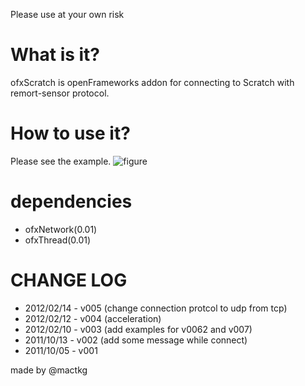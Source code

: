 Please use at your own risk

What is it?
===========
ofxScratch is openFrameworks addon for connecting to Scratch with remort-sensor protocol.

How to use it?
==============
Please see the example.
![figure](https://lh3.googleusercontent.com/-3tlAalVjvdE/Tzcjw8iwXNI/AAAAAAAAAgA/DRc3SSanMII/s640/figure.001.jpg)

dependencies
==============
- ofxNetwork(0.01)
- ofxThread(0.01)

CHANGE LOG
==========
- 2012/02/14 - v005 (change connection protcol to udp from tcp)
- 2012/02/12 - v004 (acceleration)
- 2012/02/10 - v003 (add examples for v0062 and v007)
- 2011/10/13 - v002 (add some message while connect)
- 2011/10/05 - v001

made by @mactkg
